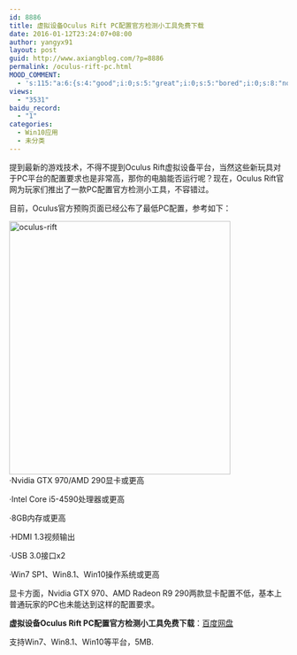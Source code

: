 ```yaml
---
id: 8886
title: 虚拟设备Oculus Rift PC配置官方检测小工具免费下载
date: 2016-01-12T23:24:07+08:00
author: yangyx91
layout: post
guid: http://www.axiangblog.com/?p=8886
permalink: /oculus-rift-pc.html
MOOD_COMMENT:
  - 's:115:"a:6:{s:4:"good";i:0;s:5:"great";i:0;s:5:"bored";i:0;s:8:"nonsense";i:0;s:13:"notunderstand";i:0;s:7:"passing";i:0;}";'
views:
  - "3531"
baidu_record:
  - "1"
categories:
  - Win10应用
  - 未分类
---
```

提到最新的游戏技术，不得不提到Oculus Rift虚拟设备平台，当然这些新玩具对于PC平台的配置要求也是非常高，那你的电脑能否运行呢？现在，Oculus Rift官网为玩家们推出了一款PC配置官方检测小工具，不容错过。

目前，Oculus官方预购页面已经公布了最低PC配置，参考如下：

<a href="http://www.axiangblog.com/oculus-rift-pc.html/oculus-rift" rel="attachment wp-att-8887" target="_blank"  rel="nofollow" ><img loading="lazy" class="aligncenter size-full wp-image-8887" src="http://www.axiangblog.com/wp-content/uploads/2016/01/oculus-rift.jpg" alt="oculus-rift" width="400" height="458" /></a>  
·Nvidia GTX 970/AMD 290显卡或更高

·Intel Core i5-4590处理器或更高

·8GB内存或更高

·HDMI 1.3视频输出

·USB 3.0接口x2

·Win7 SP1、Win8.1、Win10操作系统或更高

显卡方面，Nvidia GTX 970、AMD Radeon R9 290两款显卡配置不低，基本上普通玩家的PC也未能达到这样的配置要求。

**虚拟设备Oculus Rift PC配置官方检测小工具免费下载**：<a href="http://pan.baidu.com/s/1jHvg2lK" target="_blank" rel="nofollow" >百度网盘</a>

支持Win7、Win8.1、Win10等平台，5MB.